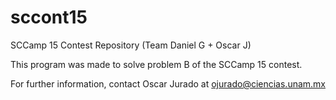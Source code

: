 # sccont15
SCCamp 15 Contest Repository (Team Daniel G + Oscar J)

This program was made to solve problem B of the SCCamp 15 contest.

For further information, contact Oscar Jurado at ojurado@ciencias.unam.mx
